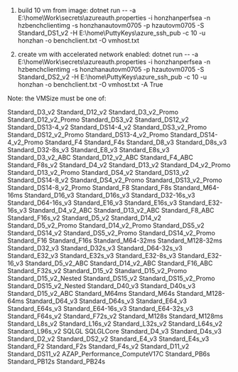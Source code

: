 1. build 10 vm from image:
dotnet run -- -a E:\home\Work\secrets\azureauth.properties -i honzhanperfsea -n hzbenchclientimg -s honzhanautovm0705 -p hzautovm0705 -S Standard_DS1_v2 -H E:\home\PuttyKeys\azure_ssh_pub -c 10 -u honzhan -o benchclient.txt -O vmhost.txt

2. create vm with accelerated network enabled:
dotnet run -- -a E:\home\Work\secrets\azureauth.properties -i honzhanperfsea -n hzbenchclientimg -s honzhanautovm0705 -p hzautovm0705 -S Standard_DS2_v2 -H E:\home\PuttyKeys\azure_ssh_pub -c 10 -u honzhan -o benchclient.txt -O vmhost.txt -A True

Note: the VMSize must be one of:

Standard_D3_v2
Standard_D12_v2
Standard_D3_v2_Promo
Standard_D12_v2_Promo
Standard_DS3_v2
Standard_DS12_v2
Standard_DS13-4_v2
Standard_DS14-4_v2
Standard_DS3_v2_Promo
Standard_DS12_v2_Promo
Standard_DS13-4_v2_Promo
Standard_DS14-4_v2_Promo
Standard_F4
Standard_F4s
Standard_D8_v3
Standard_D8s_v3
Standard_D32-8s_v3
Standard_E8_v3
Standard_E8s_v3
Standard_D3_v2_ABC
Standard_D12_v2_ABC
Standard_F4_ABC
Standard_F8s_v2
Standard_D4_v2
Standard_D13_v2
Standard_D4_v2_Promo
Standard_D13_v2_Promo
Standard_DS4_v2
Standard_DS13_v2
Standard_DS14-8_v2
Standard_DS4_v2_Promo
Standard_DS13_v2_Promo
Standard_DS14-8_v2_Promo
Standard_F8
Standard_F8s
Standard_M64-16ms
Standard_D16_v3
Standard_D16s_v3
Standard_D32-16s_v3
Standard_D64-16s_v3
Standard_E16_v3
Standard_E16s_v3
Standard_E32-16s_v3
Standard_D4_v2_ABC
Standard_D13_v2_ABC
Standard_F8_ABC
Standard_F16s_v2
Standard_D5_v2
Standard_D14_v2
Standard_D5_v2_Promo
Standard_D14_v2_Promo
Standard_DS5_v2
Standard_DS14_v2
Standard_DS5_v2_Promo
Standard_DS14_v2_Promo
Standard_F16
Standard_F16s
Standard_M64-32ms
Standard_M128-32ms
Standard_D32_v3
Standard_D32s_v3
Standard_D64-32s_v3
Standard_E32_v3
Standard_E32s_v3
Standard_E32-8s_v3
Standard_E32-16_v3
Standard_D5_v2_ABC
Standard_D14_v2_ABC
Standard_F16_ABC
Standard_F32s_v2
Standard_D15_v2
Standard_D15_v2_Promo
Standard_D15_v2_Nested
Standard_DS15_v2
Standard_DS15_v2_Promo
Standard_DS15_v2_Nested
Standard_D40_v3
Standard_D40s_v3
Standard_D15_v2_ABC
Standard_M64ms
Standard_M64s
Standard_M128-64ms
Standard_D64_v3
Standard_D64s_v3
Standard_E64_v3
Standard_E64s_v3
Standard_E64-16s_v3
Standard_E64-32s_v3
Standard_F64s_v2
Standard_F72s_v2
Standard_M128s
Standard_M128ms
Standard_L8s_v2
Standard_L16s_v2
Standard_L32s_v2
Standard_L64s_v2
Standard_L96s_v2
SQLGL
SQLGLCore
Standard_D4_v3
Standard_D4s_v3
Standard_D2_v2
Standard_DS2_v2
Standard_E4_v3
Standard_E4s_v3
Standard_F2
Standard_F2s
Standard_F4s_v2
Standard_D11_v2
Standard_DS11_v2
AZAP_Performance_ComputeV17C
Standard_PB6s
Standard_PB12s
Standard_PB24s
